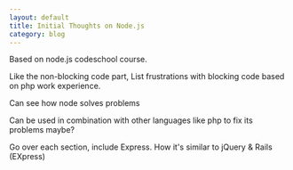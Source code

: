 ```yaml
---
layout: default
title: Initial Thoughts on Node.js
category: blog
---
```


Based on node.js codeschool course.

Like the non-blocking code part, List frustrations with blocking code based on php work experience.

Can see how node solves problems

Can be used in combination with other languages like php to fix its problems maybe?

Go over each section, include Express.
How it's similar to jQuery & Rails (EXpress)
